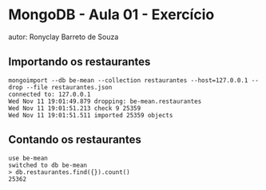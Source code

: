 # MongoDB - Aula 01 - Exercício
autor: Ronyclay Barreto de Souza

## Importando os restaurantes

```
mongoimport --db be-mean --collection restaurantes --host=127.0.0.1 --drop --file restaurantes.json
connected to: 127.0.0.1
Wed Nov 11 19:01:49.879 dropping: be-mean.restaurantes
Wed Nov 11 19:01:51.213 check 9 25359
Wed Nov 11 19:01:51.511 imported 25359 objects
```

## Contando os restaurantes

```
use be-mean
switched to db be-mean
> db.restaurantes.find({}).count()
25362
```
